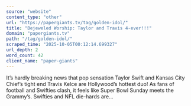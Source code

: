 ```yaml
---
source: "website"
content_type: "other"
url: "https://papergiants.tv/tag/golden-idol/"
title: "Bejeweled Worship: Taylor and Travis 4-ever!!!"
domain: "papergiants.tv"
path: "/tag/golden-idol/"
scraped_time: "2025-10-05T00:12:14.699327"
url_depth: 2
word_count: 42
client_name: "paper-giants"
---
```


It’s hardly breaking news that pop sensation Taylor Swift and Kansas City Chief’s tight end Travis Kelce are Hollywood’s hottest duo! As fans of football and Swifties clash, it feels like Super Bowl Sunday meets the Grammy’s. Swifties and NFL die-hards are...